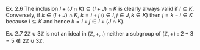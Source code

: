 Ex. 2.6 The inclusion $I+(J \cap K) \subseteq (I+J) \cap K$ is clearly always valid if $I \subseteq K$. Conversely, if $k \in (I+J) \cap K$, $k = i+j$ ($i \in I, j \in J, k \in K$) then $j = k-i \in K$ because $I \subseteq K$ and hence $k = i+j \in I+(J \cap K)$.

Ex. 2.7 $2\mathbb{Z} \cup 3\mathbb{Z}$ is not an ideal in $(\mathbb{Z},+,.)$ neither a subgroup of $(\mathbb{Z},+) : 2+3=5 \notin 2\mathbb{Z} \cup 3\mathbb{Z}$.

